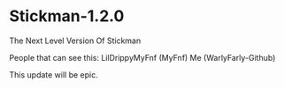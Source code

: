 # Stickman-1.2.0
The Next Level Version Of Stickman

People that can see this:
LilDrippyMyFnf (MyFnf)
Me (WarlyFarly-Github)

This update will be epic.
